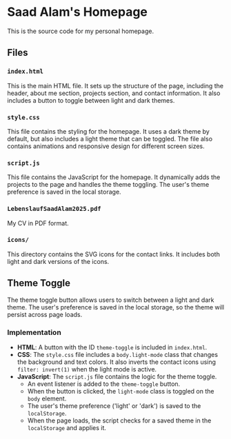 # Saad Alam's Homepage

This is the source code for my personal homepage.

## Files

### `index.html`

This is the main HTML file. It sets up the structure of the page, including the header, about me section, projects section, and contact information. It also includes a button to toggle between light and dark themes.

### `style.css`

This file contains the styling for the homepage. It uses a dark theme by default, but also includes a light theme that can be toggled. The file also contains animations and responsive design for different screen sizes.

### `script.js`

This file contains the JavaScript for the homepage. It dynamically adds the projects to the page and handles the theme toggling. The user's theme preference is saved in the local storage.

### `LebenslaufSaadAlam2025.pdf`

My CV in PDF format.

### `icons/`

This directory contains the SVG icons for the contact links. It includes both light and dark versions of the icons.

## Theme Toggle

The theme toggle button allows users to switch between a light and dark theme. The user's preference is saved in the local storage, so the theme will persist across page loads.

### Implementation

- **HTML**: A button with the ID `theme-toggle` is included in `index.html`.
- **CSS**: The `style.css` file includes a `body.light-mode` class that changes the background and text colors. It also inverts the contact icons using `filter: invert(1)` when the light mode is active.
- **JavaScript**: The `script.js` file contains the logic for the theme toggle.
  - An event listener is added to the `theme-toggle` button.
  - When the button is clicked, the `light-mode` class is toggled on the `body` element.
  - The user's theme preference ('light' or 'dark') is saved to the `localStorage`.
  - When the page loads, the script checks for a saved theme in the `localStorage` and applies it.
